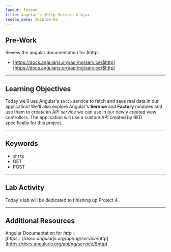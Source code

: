 ```yaml
---
layout: lesson
title: Angular's $http Service & Ajax
lesson_date: 2016-06-02
---
```


## Pre-Work

Review the angular documentation for $http:
- [https://docs.angularjs.org/api/ng/service/$http](https://docs.angularjs.org/api/ng/service/$http)

---

## Learning Objectives

Today we'll use Angular's `$http` service to fetch and save real data in our application!
We'll also explore Angular's **Service** and **Factory** modules and use them to create an API *service* we can use in our newly created view controllers. The application will use a custom API created by RED specifically for this project.

---

## Keywords

- `$http`
- GET
- POST

---

## Lab Activity

Today's lab will be dedicated to finishing up Project 4.

---

## Additional Resources
Angular Documentation for $http:
[https://docs.angularjs.org/api/ng/service/$http](https://docs.angularjs.org/api/ng/service/$http)
